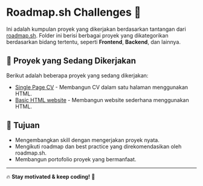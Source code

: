 # Roadmap.sh Challenges 🚀

Ini adalah kumpulan proyek yang dikerjakan berdasarkan tantangan dari [roadmap.sh](https://roadmap.sh/). Folder ini berisi berbagai proyek yang dikategorikan berdasarkan bidang tertentu, seperti **Frontend**, **Backend**, dan lainnya.

## 📌 Proyek yang Sedang Dikerjakan

Berikut adalah beberapa proyek yang sedang dikerjakan:

- [Single Page CV](https://roadmap.sh/projects/single-page-cv) - Membangun CV dalam satu halaman menggunakan HTML.
- [Basic HTML website](https://roadmap.sh/projects/basic-html-website) - Membangun website sederhana menggunakan HTML.

## 🎯 Tujuan

- Mengembangkan skill dengan mengerjakan proyek nyata.
- Mengikuti roadmap dan best practice yang direkomendasikan oleh roadmap.sh.
- Membangun portofolio proyek yang bermanfaat.

---

🔥 **Stay motivated & keep coding!** 🚀
